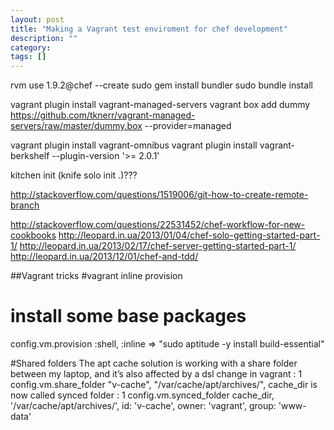 ```yaml
---
layout: post
title: "Making a Vagrant test enviroment for chef development"
description: ""
category: 
tags: []
---
```


rvm use 1.9.2@chef --create
sudo gem install bundler
sudo bundle install

vagrant plugin install vagrant-managed-servers
vagrant box add dummy
https://github.com/tknerr/vagrant-managed-servers/raw/master/dummy.box
--provider=managed

vagrant plugin install vagrant-omnibus
vagrant plugin install vagrant-berkshelf --plugin-version '>= 2.0.1'

kitchen init
(knife solo init .)???

http://stackoverflow.com/questions/1519006/git-how-to-create-remote-branch

http://stackoverflow.com/questions/22531452/chef-workflow-for-new-cookbooks
http://leopard.in.ua/2013/01/04/chef-solo-getting-started-part-1/
http://leopard.in.ua/2013/02/17/chef-server-getting-started-part-1/
http://leopard.in.ua/2013/12/01/chef-and-tdd/





##Vagrant tricks
#vagrant inline provision
# install some base packages
  config.vm.provision :shell, :inline => "sudo aptitude -y install
build-essential"

#Shared folders
The apt cache solution is working with a share folder between my laptop,
and it’s also affected by a dsl change in vagrant :
1
config.vm.share_folder "v-cache", "/var/cache/apt/archives/", cache_dir 
is now called synced folder :
1
config.vm.synced_folder cache_dir, '/var/cache/apt/archives/', id:
'v-cache', owner: 'vagrant', group: 'www-data'
